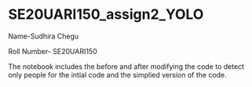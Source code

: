 # SE20UARI150_assign2_YOLO

Name-Sudhira Chegu

Roll Number- SE20UARI150

The notebook includes the before and after modifying the code to detect only people for the intial code and the simplied version of the code.
